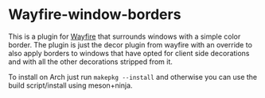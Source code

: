 # Wayfire-window-borders

This is a plugin for [Wayfire](https://github.com/WayfireWM/wayfire) that surrounds windows with a simple color border.
The plugin is just the decor plugin from wayfire with an override to also apply borders to windows that have opted for client side decorations and with all the other decorations stripped from it.

To install on Arch just run `makepkg --install` and otherwise you can use the build script/install using meson+ninja.
